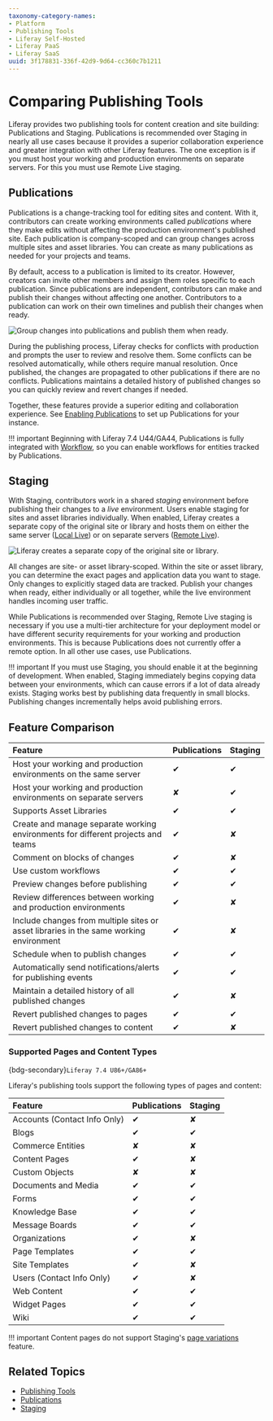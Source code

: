 ```yaml
---
taxonomy-category-names:
- Platform
- Publishing Tools
- Liferay Self-Hosted
- Liferay PaaS
- Liferay SaaS
uuid: 3f178831-336f-42d9-9d64-cc360c7b1211
---
```


# Comparing Publishing Tools

Liferay provides two publishing tools for content creation and site building: Publications and Staging. Publications is recommended over Staging in nearly all use cases because it provides a superior collaboration experience and greater integration with other Liferay features. The one exception is if you must host your working and production environments on separate servers. For this you must use Remote Live staging.

<!-- [$LIFERAY_LEARN_YOUTUBE_URL$]=https://www.youtube.com/embed/xPVWyMrTa3k -->

## Publications

Publications is a change-tracking tool for editing sites and content. With it, contributors can create working environments called *publications* where they make edits without affecting the production environment's published site. Each publication is company-scoped and can group changes across multiple sites and asset libraries. You can create as many publications as needed for your projects and teams.

By default, access to a publication is limited to its creator. However, creators can invite other members and assign them roles specific to each publication. Since publications are independent, contributors can make and publish their changes without affecting one another. Contributors to a publication can work on their own timelines and publish their changes when ready.

![Group changes into publications and publish them when ready.](./comparing-publishing-tools/images/01.png)

During the publishing process, Liferay checks for conflicts with production and prompts the user to review and resolve them. Some conflicts can be resolved automatically, while others require manual resolution. Once published, the changes are propagated to other publications if there are no conflicts. Publications maintains a detailed history of published changes so you can quickly review and revert changes if needed.

Together, these features provide a superior editing and collaboration experience. See [Enabling Publications](./publications/enabling-publications.md) to set up Publications for your instance.

!!! important
    Beginning with Liferay 7.4 U44/GA44, Publications is fully integrated with [Workflow](../../process-automation/workflow.md), so you can enable workflows for entities tracked by Publications.

## Staging

With Staging, contributors work in a shared *staging* environment before publishing their changes to a *live* environment. Users enable staging for sites and asset libraries individually. When enabled, Liferay creates a separate copy of the original site or library and hosts them on either the same server ([Local Live](./staging/configuring-local-live-staging.md)) or on separate servers ([Remote Live](./staging/configuring-remote-live-staging.md)).

![Liferay creates a separate copy of the original site or library.](./comparing-publishing-tools/images/02.png)

All changes are site- or asset library-scoped. Within the site or asset library, you can determine the exact pages and application data you want to stage. Only changes to explicitly staged data are tracked. Publish your changes when ready, either individually or all together, while the live environment handles incoming user traffic.

While Publications is recommended over Staging, Remote Live staging is necessary if you use a multi-tier architecture for your deployment model or have different security requirements for your working and production environments. This is because Publications does not currently offer a remote option. In all other use cases, use Publications.

!!! important
    If you must use Staging, you should enable it at the beginning of development. When enabled, Staging immediately begins copying data between your environments, which can cause errors if a lot of data already exists. Staging works best by publishing data frequently in small blocks. Publishing changes incrementally helps avoid publishing errors.

## Feature Comparison

| Feature                                                                                | Publications | Staging  |
|:---------------------------------------------------------------------------------------|:-------------|:---------|
| Host your working and production environments on the same server                       | &#10004;     | &#10004; |
| Host your working and production environments on separate servers                      | &#10008;     | &#10004; |
| Supports Asset Libraries                                                               | &#10004;     | &#10004; |
| Create and manage separate working environments for different projects and teams       | &#10004;     | &#10008; |
| Comment on blocks of changes                                                           | &#10004;     | &#10008; |
| Use custom workflows                                                                   | &#10004;     | &#10004; |
| Preview changes before publishing                                                      | &#10004;     | &#10004; |
| Review differences between working and production environments                         | &#10004;     | &#10008; |
| Include changes from multiple sites or asset libraries in the same working environment | &#10004;     | &#10008; |
| Schedule when to publish changes                                                       | &#10004;     | &#10004; |
| Automatically send notifications/alerts for publishing events                          | &#10004;     | &#10004; |
| Maintain a detailed history of all published changes                                   | &#10004;     | &#10008; |
| Revert published changes to pages                                                      | &#10004;     | &#10004; |
| Revert published changes to content                                                    | &#10004;     | &#10008; |

### Supported Pages and Content Types

{bdg-secondary}`Liferay 7.4 U86+/GA86+`

Liferay's publishing tools support the following types of pages and content:

| Feature                      | Publications | Staging  |
|:-----------------------------|:-------------|:---------|
| Accounts (Contact Info Only) | &#10004;     | &#10008; |
| Blogs                        | &#10004;     | &#10004; |
| Commerce Entities            | &#10008;     | &#10008; |
| Content Pages                | &#10004;     | &#10008; |
| Custom Objects               | &#10008;     | &#10008; |
| Documents and Media          | &#10004;     | &#10004; |
| Forms                        | &#10004;     | &#10004; |
| Knowledge Base               | &#10004;     | &#10004; |
| Message Boards               | &#10004;     | &#10004; |
| Organizations                | &#10004;     | &#10008; |
| Page Templates               | &#10004;     | &#10004; |
| Site Templates               | &#10004;     | &#10008; |
| Users (Contact Info Only)    | &#10004;     | &#10008; |
| Web Content                  | &#10004;     | &#10004; |
| Widget Pages                 | &#10004;     | &#10004; |
| Wiki                         | &#10004;     | &#10004; |

!!! important
    Content pages do not support Staging's [page variations](./staging/page-versioning.md) feature.

## Related Topics

- [Publishing Tools](../publishing-tools.md)
- [Publications](./publications.md)
- [Staging](./staging.md)
